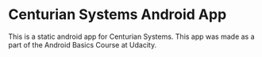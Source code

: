 # Centurian Systems Android App
This is a static android app for Centurian Systems.
This app was made as a part of the Android Basics Course at Udacity.
